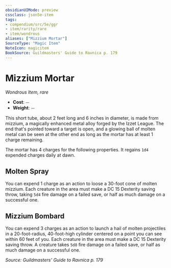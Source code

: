 ```yaml
---
obsidianUIMode: preview
cssclass: json5e-item
tags:
- compendium/src/5e/ggr
- item/rarity/rare
- item/wondrous
aliases: ["Mizzium Mortar"]
SourceType: "Magic Item"
NoteIcon: magicitem
BookSource: Guildmasters' Guide to Ravnica p. 179
---
```

# Mizzium Mortar
*Wondrous Item, rare*  

- **Cost**: ⏤
- **Weight**: ⏤

This short tube, about 2 feet long and 6 inches in diameter, is made from mizzium, a magically enhanced metal alloy forged by the Izzet League. The end that's pointed toward a target is open, and a glowing ball of molten metal can be seen at the other end as long as the mortar has at least 1 charge remaining.

The mortar has 4 charges for the following properties. It regains `1d4` expended charges daily at dawn.

## Molten Spray

You can expend 1 charge as an action to loose a 30-foot cone of molten mizzium. Each creature in the area must make a DC 15 Dexterity saving throw, taking `5d4` fire damage on a failed save, or half as much damage on a successful one.

## Mizzium Bombard

You can expend 3 charges as an action to launch a hail of molten projectiles in a 20-foot-radius, 40-foot-high cylinder centered on a point you can see within 60 feet of you. Each creature in the area must make a DC 15 Dexterity saving throw. A creature takes `5d8` fire damage on a failed save, or half as much damage on a successful one.

*Source: Guildmasters' Guide to Ravnica p. 179*